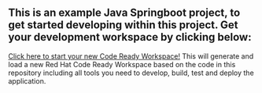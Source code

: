 ## This is an example Java Springboot project, to get started developing within this project. Get your development workspace by clicking below:

[Click here to start your new Code Ready Workspace!](https://codeready-openshift-workspaces.ocp4-sweden-5c19b80d0b42bf06f50309d5c8a080e8-0000.osl01.containers.appdomain.cloud/f?url=https://raw.githubusercontent.com/mdiwing/crw-demo/main/devfiles/spring-boot-http-booster.yaml
)
This will generate and load a new Red Hat Code Ready Workspace based on the code in this repository including all tools you need to develop, build, test and deploy the application.
